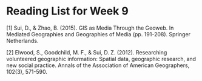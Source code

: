 # Reading List for Week 9

[1] Sui, D., & Zhao, B. (2015). GIS as Media Through the Geoweb. In Mediated Geographies and Geographies of Media (pp. 191-208). Springer Netherlands.

[2] Elwood, S., Goodchild, M. F., & Sui, D. Z. (2012). Researching volunteered geographic information: Spatial data, geographic research, and new social practice. Annals of the Association of American Geographers, 102(3), 571-590.
